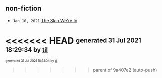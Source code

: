 ## non-fiction


* <code>Jan 10, 2021</code> [The Skin We're In](2021-01-10T16-54-31-the-skin-we're-in.md)

<<<<<<< HEAD
<sup><sub>generated 31 Jul 2021 18:29:34 by <a href='https://github.com/senorprogrammer/til'>til</a></sub></sup>
=======
<sup><sub>generated 31 Jul 2021 18:31:04 by <a href='https://github.com/senorprogrammer/til'>til</a></sub></sup>
>>>>>>> parent of 9a407e2 (auto-push)
